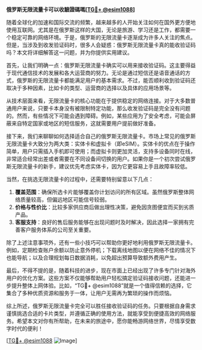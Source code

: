**俄罗斯无限流量卡可以收驗證碼嗎[[TG💪+ @esim1088](https://t.me/s/esim1088)]**

随着全球化的加速和国际交流的频繁，越来越多的人开始关注如何在国外更方便地使用互联网。尤其是在俄罗斯这样的大国，无论是旅游、学习还是工作，都需要一个稳定可靠的网络环境。于是，俄罗斯的无限流量卡逐渐成为许多人关注的焦点。但是，当涉及到收发验证码时，很多人会疑惑：俄罗斯无限流量卡真的能收验证码吗？本文将详细解答这一问题，并为你提供实用建议。

首先，让我们明确一点：俄罗斯无限流量卡确实可以用来接收验证码。这主要得益于现代通信技术的发展和各大运营商的努力。无论是通过短信还是语音通话的方式，俄罗斯的无限流量卡都能满足用户的基本需求。不过，能否顺利收到验证码还取决于多种因素，比如卡的类型、运营商的选择以及具体的应用场景等。

从技术层面来看，无限流量卡的核心功能在于提供稳定的网络连接。对于大多数普通用户来说，只要卡本身没有被限制特定功能，那么收发验证码是完全没有问题的。然而，有些情况下可能会遇到障碍。例如，某些应用为了安全考虑，可能会屏蔽来自特定国家或地区的短信服务，这就需要用户提前做好准备。

接下来，我们来聊聊如何选择适合自己的俄罗斯无限流量卡。市场上常见的俄罗斯无限流量卡大致分为两大类：实体卡和虚拟卡（即eSIM）。实体卡的优点在于操作简单，用户只需插入手机即可使用；而虚拟卡则更加灵活，支持多设备同时在线，非常适合经常出差或者需要在不同设备间切换的用户。如果你是一个初次尝试俄罗斯无限流量卡的新手，建议优先考虑实体卡，因为它更容易上手且故障率较低。

当然，在挑选无限流量卡的过程中，还需要特别留意以下几点：

1. **覆盖范围**：确保所选卡片能够覆盖你计划访问的所有区域。虽然俄罗斯整体网络质量较高，但偏远地区可能信号较弱。
2. **价格与性价比**：比较多家供应商后做出理性决策，避免因贪图便宜而买到劣质产品。
3. **客服支持**：良好的售后服务能够在出现问题时及时解决，因此选择一家拥有完善客户服务体系的公司至关重要。

除了上述注意事项外，还有一些小技巧可以帮助你更好地利用俄罗斯无限流量卡。例如，定期检查账户余额以防止意外停机；下载离线地图以便在网络不佳的情况下也能导航；以及合理规划每日数据消耗，以免超出预算导致额外费用产生。

最后，不得不提的是，随着科技的进步，现在市面上已经出现了许多专门针对海外用户的优化方案。这些方案不仅能够帮助用户轻松搞定验证码接收问题，还能进一步提升整体上网体验。比如，“TG💪+ @esim1088”就是一个值得信赖的选择，它集合了多种优质资源和服务于一体，让用户无需再为繁琐的操作而烦恼。

综上所述，俄罗斯无限流量卡完全可以胜任接收验证码的任务。只要根据自身需求谨慎挑选合适的卡片类型，并遵循正确的使用方法，就能享受到便捷高效的网络服务。希望本文对你有所帮助，在未来的旅途中，愿你能畅游网络世界，尽情享受数字时代的便利！

[[TG💪+ @esim1088](https://t.me/s/esim1088) ![Image](https://i.postimg.cc/4NQfJmqS/Snipaste-2025-05-13-00-14-12.png)]